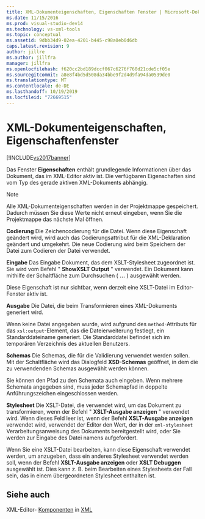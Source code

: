 ```yaml
---
title: XML-Dokumenteigenschaften, Eigenschaften Fenster | Microsoft-Dokumentation
ms.date: 11/15/2016
ms.prod: visual-studio-dev14
ms.technology: vs-xml-tools
ms.topic: conceptual
ms.assetid: 9dbb34d9-02ea-4201-b445-c98a0eb0d6db
caps.latest.revision: 9
author: jillre
ms.author: jillfra
manager: jillfra
ms.openlocfilehash: f620cc2bd189dccf067c6276f760d21cde5cf05e
ms.sourcegitcommit: a8e8f4bd5d508da34bbe9f2d4d9fa94da0539de0
ms.translationtype: MT
ms.contentlocale: de-DE
ms.lasthandoff: 10/19/2019
ms.locfileid: "72669515"
---
```

# <a name="xml-document-properties-properties-window"></a>XML-Dokumenteigenschaften, Eigenschaftenfenster
[!INCLUDE[vs2017banner](../includes/vs2017banner.md)]

Das Fenster **Eigenschaften** enthält grundlegende Informationen über das Dokument, das im XML-Editor aktiv ist. Die verfügbaren Eigenschaften sind vom Typ des gerade aktiven XML-Dokuments abhängig.

> [!NOTE]
> Alle XML-Dokumenteigenschaften werden in der Projektmappe gespeichert. Dadurch müssen Sie diese Werte nicht erneut eingeben, wenn Sie die Projektmappe das nächste Mal öffnen.

 **Codierung** Die Zeichencodierung für die Datei. Wenn diese Eigenschaft geändert wird, wird auch das Codierungsattribut für die XML-Deklaration geändert und umgekehrt. Die neue Codierung wird beim Speichern der Datei zum Codieren der Datei verwendet.

 **Eingabe** Das Eingabe Dokument, das dem XSLT-Stylesheet zugeordnet ist. Sie wird vom Befehl " **ShowXSLT Output** " verwendet. Ein Dokument kann mithilfe der Schaltfläche zum Durchsuchen ( **...** ) ausgewählt werden.

 Diese Eigenschaft ist nur sichtbar, wenn derzeit eine XSLT-Datei im Editor-Fenster aktiv ist.

 **Ausgabe** Die Datei, die beim Transformieren eines XML-Dokuments generiert wird.

 Wenn keine Datei angegeben wurde, wird aufgrund des `method`-Attributs für das `xsl:output`-Element, das die Dateierweiterung festlegt, ein Standarddateiname generiert. Die Standarddatei befindet sich im temporären Verzeichnis des aktuellen Benutzers.

 **Schemas** Die Schemas, die für die Validierung verwendet werden sollen. Mit der Schaltfläche wird das Dialogfeld **XSD-Schemas** geöffnet, in dem die zu verwendenden Schemas ausgewählt werden können.

 Sie können den Pfad zu den Schemata auch eingeben. Wenn mehrere Schemata angegeben sind, muss jeder Schemapfad in doppelte Anführungszeichen eingeschlossen werden.

 **Stylesheet** Die XSLT-Datei, die verwendet wird, um das Dokument zu transformieren, wenn der Befehl " **XSLT-Ausgabe anzeigen** " verwendet wird. Wenn dieses Feld leer ist, wenn der Befehl **XSLT-Ausgabe anzeigen** verwendet wird, verwendet der Editor den Wert, der in der `xml-stylesheet` Verarbeitungsanweisung des Dokuments bereitgestellt wird, oder Sie werden zur Eingabe des Datei namens aufgefordert.

 Wenn Sie eine XSLT-Datei bearbeiten, kann diese Eigenschaft verwendet werden, um anzugeben, dass ein anderes Stylesheet verwendet werden soll, wenn der Befehl **XSLT-Ausgabe anzeigen** oder **XSLT Debuggen** ausgewählt ist. Dies kann z. B. beim Bearbeiten eines Stylesheets der Fall sein, das in einem übergeordneten Stylesheet enthalten ist.

## <a name="see-also"></a>Siehe auch
 XML-Editor- [Komponenten](../xml-tools/xml-editor-components.md) in [XML](../xml-tools/xml-editor.md)
